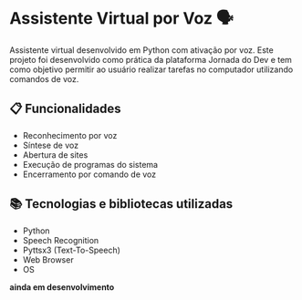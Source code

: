 # Assistente Virtual por Voz 🗣️

Assistente virtual desenvolvido em Python com ativação por voz. Este projeto foi desenvolvido como prática da plataforma Jornada do Dev e tem como objetivo permitir ao usuário realizar tarefas no computador utilizando comandos de voz.

## 📋 Funcionalidades

- Reconhecimento por voz
- Síntese de voz
- Abertura de sites
- Execução de programas do sistema
- Encerramento por comando de voz

## 📚 Tecnologias e bibliotecas utilizadas

- Python
- Speech Recognition
- Pyttsx3 (Text-To-Speech)
- Web Browser
- OS

**ainda em desenvolvimento**
